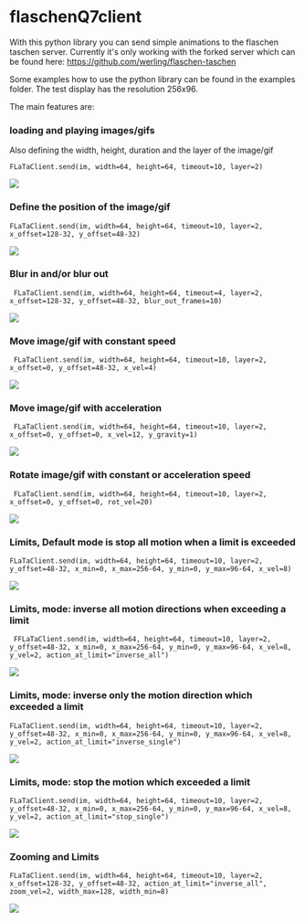 # flaschenQ7client
With this python library you can send simple animations to the flaschen taschen server.
Currently it's only working with the forked server which can be found here:
https://github.com/werling/flaschen-taschen

Some examples how to use the python library can be found in the examples folder.
The test display has the resolution 256x96.

The main features are:

### loading and playing images/gifs
Also defining the width, height, duration and the layer of the image/gif

``` FLaTaClient.send(im, width=64, height=64, timeout=10, layer=2) ```

<img src="img/1.gif">

### Define the position of the image/gif
``` FLaTaClient.send(im, width=64, height=64, timeout=10, layer=2, x_offset=128-32, y_offset=48-32) ```

<img src="img/2.gif">

### Blur in and/or blur out
``` FLaTaClient.send(im, width=64, height=64, timeout=4, layer=2, x_offset=128-32, y_offset=48-32, blur_out_frames=10)```

<img src="img/3.gif">

### Move image/gif with constant speed
``` FLaTaClient.send(im, width=64, height=64, timeout=10, layer=2, x_offset=0, y_offset=48-32, x_vel=4)```

<img src="img/4.gif">

### Move image/gif with acceleration
``` FLaTaClient.send(im, width=64, height=64, timeout=10, layer=2, x_offset=0, y_offset=0, x_vel=12, y_gravity=1)```

<img src="img/5.gif">

### Rotate image/gif with constant or acceleration speed
``` FLaTaClient.send(im, width=64, height=64, timeout=10, layer=2, x_offset=0, y_offset=0, rot_vel=20)```

<img src="img/6.gif">

### Limits, Default mode is stop all motion when a limit is exceeded
``` FLaTaClient.send(im, width=64, height=64, timeout=10, layer=2, y_offset=48-32, x_min=0, x_max=256-64, y_min=0, y_max=96-64, x_vel=8) ```

<img src="img/7.gif">

### Limits, mode: inverse all motion directions when exceeding a limit
``` FFLaTaClient.send(im, width=64, height=64, timeout=10, layer=2, y_offset=48-32, x_min=0, x_max=256-64, y_min=0, y_max=96-64, x_vel=8, y_vel=2, action_at_limit="inverse_all")```

<img src="img/8.gif">

### Limits, mode: inverse only the motion direction which exceeded a limit
``` FLaTaClient.send(im, width=64, height=64, timeout=10, layer=2, y_offset=48-32, x_min=0, x_max=256-64, y_min=0, y_max=96-64, x_vel=8, y_vel=2, action_at_limit="inverse_single") ```

<img src="img/9.gif">

### Limits, mode: stop the motion which exceeded a limit
``` FLaTaClient.send(im, width=64, height=64, timeout=10, layer=2, y_offset=48-32, x_min=0, x_max=256-64, y_min=0, y_max=96-64, x_vel=8, y_vel=2, action_at_limit="stop_single") ```

<img src="img/10.gif">

### Zooming and Limits
``` FLaTaClient.send(im, width=64, height=64, timeout=10, layer=2, x_offset=128-32, y_offset=48-32, action_at_limit="inverse_all", zoom_vel=2, width_max=128, width_min=8) ```

<img src="img/11.gif">



